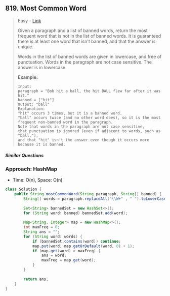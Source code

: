 ## 819. Most Common Word

> Easy - [Link](https://leetcode.com/problems/most-common-word/)
>
> Given a paragraph and a list of banned words, return the most frequent word that is not in the list of banned words. It is guaranteed there is at least one word that isn't banned, and that the answer is unique.
>
> Words in the list of banned words are given in lowercase, and free of punctuation. Words in the paragraph are not case sensitive. The answer is in lowercase.
>
>  
>
> **Example:**
>
> ```
> Input: 
> paragraph = "Bob hit a ball, the hit BALL flew far after it was hit."
> banned = ["hit"]
> Output: "ball"
> Explanation: 
> "hit" occurs 3 times, but it is a banned word.
> "ball" occurs twice (and no other word does), so it is the most frequent non-banned word in the paragraph. 
> Note that words in the paragraph are not case sensitive,
> that punctuation is ignored (even if adjacent to words, such as "ball,"), 
> and that "hit" isn't the answer even though it occurs more because it is banned.
> ```

##### Similar Questions



### Approach: HashMap

- Time: O(n), Space: O(n)

```java
class Solution {
    public String mostCommonWord(String paragraph, String[] banned) {
        String[] words = paragraph.replaceAll("\\W+" , " ").toLowerCase().split("\\s+");
        
        Set<String> bannedSet = new HashSet<>();
        for (String word: banned) bannedSet.add(word);
        
        Map<String, Integer> map = new HashMap<>();
        int maxFreq = 0;
        String ans = "";
        for (String word: words) {
            if (bannedSet.contains(word)) continue;
            map.put(word, map.getOrDefault(word, 0) + 1);
            if (map.get(word) > maxFreq) {
                ans = word;
                maxFreq = map.get(word);
            }
        }
        
        return ans;
    }
}
```

